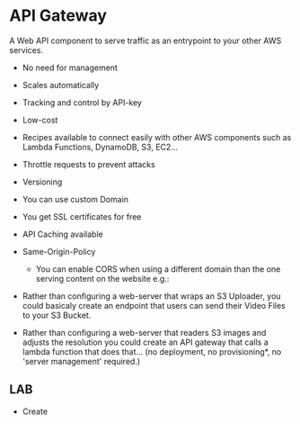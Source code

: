 # API Gateway

A Web API component to serve traffic as an entrypoint to your other AWS services.

* No need for management
* Scales automatically
* Tracking and control by API-key
* Low-cost
* Recipes available to connect easily with other AWS components such as Lambda Functions, DynamoDB, S3, EC2...
* Throttle requests to prevent attacks
* Versioning
* You can use custom Domain
* You get SSL certificates for free
* API Caching available
* Same-Origin-Policy
  * You can enable CORS when using a different domain than the one serving content on the website
e.g.:

* Rather than configuring a web-server that wraps an S3 Uploader, you could basicaly create an endpoint that users can send their Video Files to your S3 Bucket.
* Rather than configuring a web-server that readers S3 images and adjusts the resolution you could create an API gateway that calls a lambda function that does that... (no deployment, no provisioning*, no 'server management' required.)

## LAB

* Create
